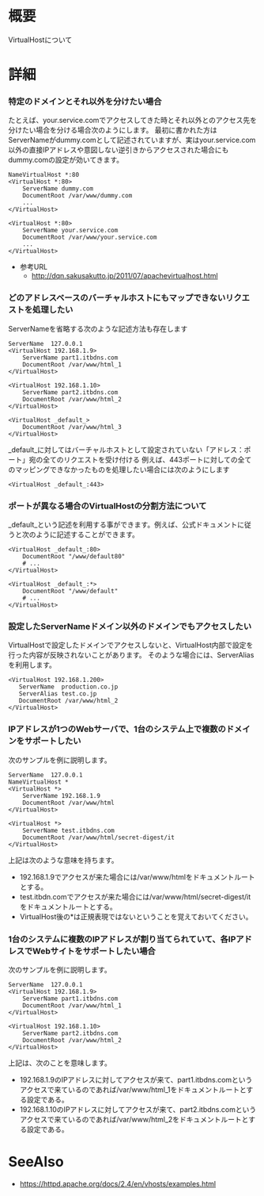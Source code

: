 # 概要
VirtualHostについて

# 詳細

### 特定のドメインとそれ以外を分けたい場合
たとえば、your.service.comでアクセスしてきた時とそれ以外とのアクセス先を分けたい場合を分ける場合次のようにします。
最初に書かれた方はServerNameがdummy.comとして記述されていますが、実はyour.service.com以外の直接IPアドレスや意図しない逆引きからアクセスされた場合にもdummy.comの設定が効いてきます。
```
NameVirtualHost *:80
<VirtualHost *:80>
    ServerName dummy.com
    DocumentRoot /var/www/dummy.com
    ...
</VirtualHost>

<VirtualHost *:80>
    ServerName your.service.com
    DocumentRoot /var/www/your.service.com
    ...
</VirtualHost>
```

- 参考URL
  - http://dqn.sakusakutto.jp/2011/07/apachevirtualhost.html

### どのアドレスベースのバーチャルホストにもマップできないリクエストを処理したい

ServerNameを省略する次のような記述方法も存在します
```
ServerName  127.0.0.1
<VirtualHost 192.168.1.9>
    ServerName part1.itbdns.com
    DocumentRoot /var/www/html_1
</VirtualHost>

<VirtualHost 192.168.1.10>
    ServerName part2.itbdns.com
    DocumentRoot /var/www/html_2
</VirtualHost>

<VirtualHost _default_>
    DocumentRoot /var/www/html_3
</VirtualHost>
```

_default_に対してはバーチャルホストとして設定されていない「アドレス：ポート」宛の全てのリクエストを受け付ける
例えば、443ポートに対しての全てのマッピングできなかったものを処理したい場合には次のようにします
```
<VirtualHost _default_:443>
```

### ポートが異なる場合のVirtualHostの分割方法について
_default_という記述を利用する事ができます。例えば、公式ドキュメントに従うと次のように記述することができます。
```
<VirtualHost _default_:80>
    DocumentRoot "/www/default80"
    # ...
</VirtualHost>

<VirtualHost _default_:*>
    DocumentRoot "/www/default"
    # ...
</VirtualHost>
```

### 設定したServerNameドメイン以外のドメインでもアクセスしたい
VirtualHostで設定したドメインでアクセスしないと、VirtualHost内部で設定を行った内容が反映されないことがあります。
そのような場合には、ServerAliasを利用します。
```
<VirtualHost 192.168.1.200>
   ServerName  production.co.jp
   ServerAlias test.co.jp
   DocumentRoot /var/www/html_2
</VirtualHost>
```

### IPアドレスが1つのWebサーバで、1台のシステム上で複数のドメインをサポートしたい
次のサンプルを例に説明します。
```
ServerName  127.0.0.1
NameVirtualHost *
<VirtualHost *>
    ServerName 192.168.1.9
    DocumentRoot /var/www/html
</VirtualHost> 

<VirtualHost *>
    ServerName test.itbdns.com
    DocumentRoot /var/www/html/secret-digest/it
</VirtualHost>
```

上記は次のような意味を持ちます。
- 192.168.1.9でアクセスが来た場合には/var/www/htmlをドキュメントルートとする。
- test.itbdn.comでアクセスが来た場合には/var/www/html/secret-digest/itをドキュメントルートとする。
- VirtualHost後の*は正規表現ではないということを覚えておいてください。

### 1台のシステムに複数のIPアドレスが割り当てられていて、各IPアドレスでWebサイトをサポートしたい場合
次のサンプルを例に説明します。
```
ServerName  127.0.0.1
<VirtualHost 192.168.1.9>
    ServerName part1.itbdns.com
    DocumentRoot /var/www/html_1
</VirtualHost>

<VirtualHost 192.168.1.10>
    ServerName part2.itbdns.com
    DocumentRoot /var/www/html_2
</VirtualHost>
```

上記は、次のことを意味します。
- 192.168.1.9のIPアドレスに対してアクセスが来て、part1.itbdns.comというアクセスで来ているのであれば/var/www/html_1をドキュメントルートとする設定である。
- 192.168.1.10のIPアドレスに対してアクセスが来て、part2.itbdns.comというアクセスで来ているのであれば/var/www/html_2をドキュメントルートとする設定である。

# SeeAlso
- https://httpd.apache.org/docs/2.4/en/vhosts/examples.html
